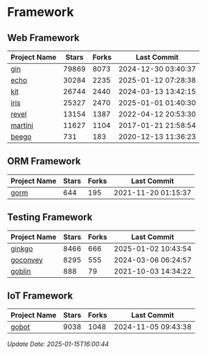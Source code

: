 # Framework

## Web Framework
| Project Name | Stars | Forks | Last Commit |
| ------------ | ----- | ----- | ----------- |
| [gin](https://github.com/gin-gonic/gin) | 79869 | 8073 | 2024-12-30 03:40:37 |
| [echo](https://github.com/labstack/echo) | 30284 | 2235 | 2025-01-12 07:28:38 |
| [kit](https://github.com/go-kit/kit) | 26744 | 2440 | 2024-03-13 13:42:15 |
| [iris](https://github.com/kataras/iris) | 25327 | 2470 | 2025-01-01 01:40:30 |
| [revel](https://github.com/revel/revel) | 13154 | 1387 | 2022-04-12 20:53:30 |
| [martini](https://github.com/go-martini/martini) | 11627 | 1104 | 2017-01-21 21:58:54 |
| [beego](https://github.com/astaxie/beego) | 731 | 183 | 2020-12-13 11:36:23 |

## ORM Framework
| Project Name | Stars | Forks | Last Commit |
| ------------ | ----- | ----- | ----------- |
| [gorm](https://github.com/jinzhu/gorm) | 644 | 195 | 2021-11-20 01:15:37 |

## Testing Framework
| Project Name | Stars | Forks | Last Commit |
| ------------ | ----- | ----- | ----------- |
| [ginkgo](https://github.com/onsi/ginkgo) | 8466 | 666 | 2025-01-02 10:43:54 |
| [goconvey](https://github.com/smartystreets/goconvey) | 8295 | 555 | 2024-03-06 06:24:57 |
| [goblin](https://github.com/franela/goblin) | 888 | 79 | 2021-10-03 14:34:22 |

## IoT Framework
| Project Name | Stars | Forks | Last Commit |
| ------------ | ----- | ----- | ----------- |
| [gobot](https://github.com/hybridgroup/gobot) | 9038 | 1048 | 2024-11-05 09:43:38 |

*Update Date: 2025-01-15T16:00:44*